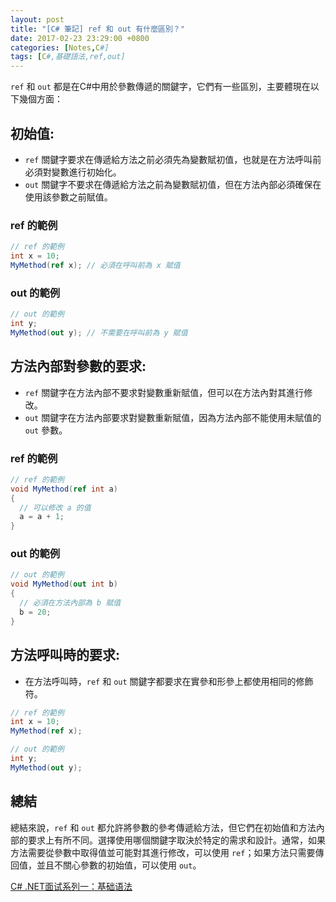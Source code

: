 ```yaml
---
layout: post
title: "[C# 筆記] ref 和 out 有什麼區別？"
date: 2017-02-23 23:29:00 +0800
categories: [Notes,C#]
tags: [C#,基礎語法,ref,out]
---
```


`ref` 和 `out` 都是在C#中用於參數傳遞的關鍵字，它們有一些區別，主要體現在以下幾個方面：


## 初始值:

- `ref` 關鍵字要求在傳遞給方法之前必須先為變數賦初值，也就是在方法呼叫前必須對變數進行初始化。
- `out` 關鍵字不要求在傳遞給方法之前為變數賦初值，但在方法內部必須確保在使用該參數之前賦值。

### ref 的範例

```c#
// ref 的範例
int x = 10;
MyMethod(ref x); // 必須在呼叫前為 x 賦值

```
### out 的範例

```c#
// out 的範例
int y;
MyMethod(out y); // 不需要在呼叫前為 y 賦值
```

## 方法內部對參數的要求:

- `ref` 關鍵字在方法內部不要求對變數重新賦值，但可以在方法內對其進行修改。
- `out` 關鍵字在方法內部要求對變數重新賦值，因為方法內部不能使用未賦值的 `out` 參數。

### ref 的範例
```c#
// ref 的範例
void MyMethod(ref int a)
{
  // 可以修改 a 的值
  a = a + 1;
}
```

### out 的範例

```c#
// out 的範例
void MyMethod(out int b)
{
  // 必須在方法內部為 b 賦值
  b = 20;
}
```

## 方法呼叫時的要求:

- 在方法呼叫時，`ref` 和 `out` 關鍵字都要求在實參和形參上都使用相同的修飾符。

```c#
// ref 的範例
int x = 10;
MyMethod(ref x);

// out 的範例
int y;
MyMethod(out y);
```

## 總結

總結來說，`ref` 和 `out` 都允許將參數的參考傳遞給方法，但它們在初始值和方法內部的要求上有所不同。選擇使用哪個關鍵字取決於特定的需求和設計。通常，如果方法需要從參數中取得值並可能對其進行修改，可以使用 `ref`；如果方法只需要傳回值，並且不關心參數的初始值，可以使用 `out`。

            
[C# .NET面试系列一：基础语法](https://bbs.huaweicloud.com/blogs/423092)  